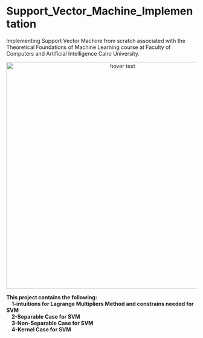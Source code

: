 # Support_Vector_Machine_Implementation
Implementing Support Vector Machine from scratch associated with the Theoretical Foundations of Machine Learning course at Faculty of Computers and Artificial Intelligence Cairo University.
<p align="center">
  <img src="https://user-images.githubusercontent.com/102432512/215268004-04230f00-0cd3-4935-8e0a-67084e27f333.jpg" width="600" title="hover text">
</p>
<strong>This project contains the following:<strong/><br/>
&emsp;1-intuitions for Lagrange Multipliers Method and constrains needed for SVM<br/>
&emsp;2-Separable Case for SVM<br/>
&emsp;3-Non-Separable Case for SVM<br/>
&emsp;4-Kernel Case for SVM<br/>




